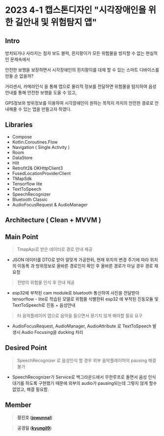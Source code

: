 # 2023 4-1 캡스톤디자인 "시각장애인을 위한 길안내 및 위험탐지 앱"

## Intro

방치되거나 사라지는 점자 보도 블럭, 흰지팡이가 모든 위험물을 방지할 수 없는 현실적인 문제속에서

안전한 보행을 보장하면서 시각장애인의 흰지팡이를 대체 할 수 있는 스마트 디바이스를 만들 순 없을까? 

거리센서, 카메라인식 을 통해 앱으로 물리적 정보를 전달하면 위험물을 탐지하여 음성 안내를 통해 안전한 보행을 도울 수 있고,

GPS정보와 방위정보를 이용하여 시각장애인이 원하는 목적지 까지의 안전한 경로로 안내해줄 수 있는 앱을 만들고자 하였다.

## Libraries

 - Compose
 - Kotlin.Coroutines.Flow
 - Navigation ( Single Activity )
 - Room
 - DataStore
 - Hilt
 - Retrofit2& OKHttpClient3
 - FusedLocationProviderClient
 - TMapSdk
 - Tensorflow lite
 - TextToSpeech
 - SpeechRecognizer
 - Bluetooth Classic
 - AudioFocusRequest & AudioManager

## Architecture ( Clean + MVVM )

## Main Point

 > TmapApi로 받은 데이터로 경로 안내 제공

 - JSON 데이터를 DTO로 받아 알맞게 가공한뒤, 현재 위치의 변경 주기에 따라 위치의 이동폭 과 방위정보로 올바른 경로인지 확인 후 올바른 경로가 아닐 경우 경로 재요청

 > 전방의 위험물 인식 후 안내 제공

 - esp32에 부착된 cam module로 bluetooth 통신하여 사진을 전달받아 tensorflow - lite로 학습된 모델로 위험물 식별한뒤 esp32 에 부착된 진동모듈 및 TextToSpeech로 진동 + 음성안내

 > 타 음악플레이어 앱으로 음악을 들으면서 끊기지 않게 해야할 필요 요구

 - AudioFocusRequest, AudioManager, AudioAttribute 로 TextToSpeech 발생시 Audio Focusing을 ducking 처리


## Desired Point

 > SpeechRecognizer 로 음성인식 할 경우 외부 음악플레이어의 pausing 해결 불가

 - SpeechRecognizer가 Service로 백그라운드에서 무한루프로 돌면서 음성 인식 대기를 하도록 구현했기 때문에 외부의 audio가 pausing되는데 그렇지 않게 할수 없었고, 해결 필요함.

## Member

> **황진호 ([jowunnal](https://github.com/jowunnal "github link"))**

> **공경일 ([kyungil9](https://github.com/kyungil9 "github link"))**


